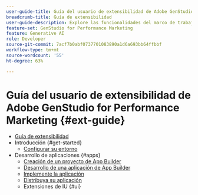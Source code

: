 ```yaml
---
user-guide-title: Guía del usuario de extensibilidad de Adobe GenStudio for Performance Marketing
breadcrumb-title: Guía de extensibilidad
user-guide-description: Explore las funcionalidades del marco de trabajo de extensibilidad de Adobe GenStudio for Performance Marketing.
feature-set: GenStudio for Performance Marketing
feature: Generative AI
role: Developer
source-git-commit: 7acf7b0abf0737701083890a1d6a693bb64ffbbf
workflow-type: tm+mt
source-wordcount: '55'
ht-degree: 63%

---
```



# Guía del usuario de extensibilidad de Adobe GenStudio for Performance Marketing {#ext-guide}

+ [Guía de extensibilidad](home.md)
+ Introducción {#get-started}
   + [Configurar su entorno](setup.md)
+ Desarrollo de aplicaciones {#apps}
   + [Creación de un proyecto de App Builder](create-project.md)
   + [Desarrollo de una aplicación de App Builder](create-app.md)
   + [Implemente la aplicación](deploy-app.md)
   + [Distribuya su aplicación](distribute-app.md)
   + Extensiones de IU {#ui}
